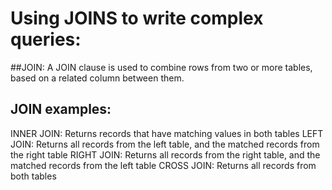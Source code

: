 # Using JOINS to write complex queries:

##JOIN:
A JOIN clause is used to combine rows from two or more tables, based on a related column between them.

## JOIN examples:
INNER JOIN: Returns records that have matching values in both tables
LEFT JOIN: Returns all records from the left table, and the matched records from the right table
RIGHT JOIN: Returns all records from the right table, and the matched records from the left table
CROSS JOIN: Returns all records from both tables

